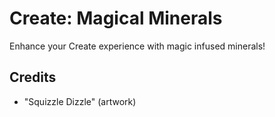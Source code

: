 # Create: Magical Minerals
Enhance your Create experience with magic infused minerals!

## Credits
- "Squizzle Dizzle" (artwork)
